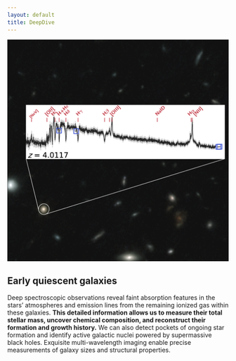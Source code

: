 ```yaml
---
layout: default
title: DeepDive
---
```


<!-- # DeepDive -->


<div class="science-section">
  <div class="science-row">
    <img src="images/website_sxds_27434.png" alt="Quiescent Galaxies">
    <div>
      <h2>Early quiescent galaxies</h2>
      <p>Deep spectroscopic observations reveal faint absorption features in the stars’ atmospheres and emission lines from the remaining ionized gas within these galaxies. <b>This detailed information allows us to measure their total stellar mass, uncover chemical composition, and reconstruct their formation and growth history.</b> We can also detect pockets of ongoing star formation and identify active galactic nuclei powered by supermassive black holes. Exquisite multi-wavelength imaging enable precise measurements of galaxy sizes and structural properties.</p>
    </div>
  </div>
</div>
